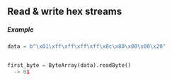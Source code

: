 ## Read & write hex streams
##### Example
```py
data = b"\x01\xff\xff\xff\xff\x8c\x80\x00\x00\x20"


first_byte = ByteArray(data).readByte()
  -> 01
```
